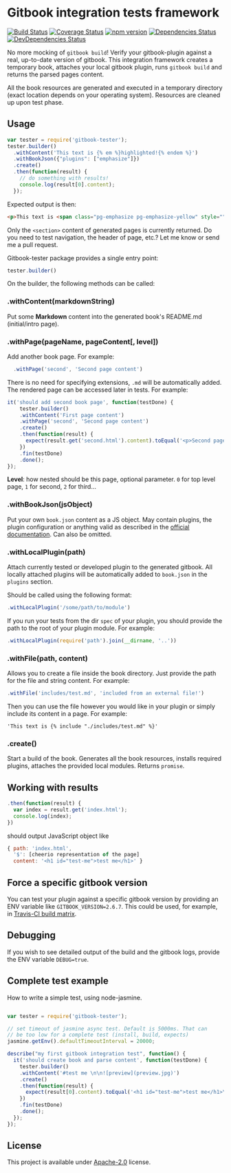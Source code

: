 # Gitbook integration tests framework

[![Build Status](https://travis-ci.org/todvora/gitbook-tester.svg?branch=master)](https://travis-ci.org/todvora/gitbook-tester)
[![Coverage Status](https://coveralls.io/repos/github/todvora/gitbook-tester/badge.svg?branch=master)](https://coveralls.io/github/todvora/gitbook-tester?branch=master)
[![npm version](https://badge.fury.io/js/gitbook-tester.svg)](https://badge.fury.io/js/gitbook-tester)
[![Dependencies Status](https://david-dm.org/todvora/gitbook-tester/status.svg)](https://david-dm.org/todvora/gitbook-tester/)
[![DevDependencies Status](https://david-dm.org/todvora/gitbook-tester/dev-status.svg)](https://david-dm.org/todvora/gitbook-tester/#info=devDependencies)

No more mocking of ```gitbook build```! Verify your gitbook-plugin against a real, up-to-date
version of gitbook. This integration framework creates a temporary book, attaches your local gitbook plugin, runs ```gitbook build``` and returns the parsed pages content.

All the book resources are generated and executed in a temporary directory (exact location
  depends on your operating system). Resources are cleaned up upon test phase.

## Usage

```js
var tester = require('gitbook-tester');
tester.builder()
  .withContent('This text is {% em %}highlighted!{% endem %}')
  .withBookJson({"plugins": ["emphasize"]})
  .create()
  .then(function(result) {
    // do something with results!
    console.log(result[0].content);
  });
```
Expected output is then:
```html
<p>This text is <span class="pg-emphasize pg-emphasize-yellow" style="">highlighted !</span></p>
```
Only the ```<section>``` content of generated pages is currently returned. Do you need
to test navigation, the header of page, etc.? Let me know or send me a pull request.

Gitbook-tester package provides a single entry point:

```js
tester.builder()
```

On the builder, the following methods can be called:

### .withContent(markdownString)
Put some **Markdown** content into the generated book's README.md (initial/intro page).

### .withPage(pageName, pageContent[, level])
Add another book page. For example:
```js
  .withPage('second', 'Second page content')
```
There is no need for specifying extensions, ```.md``` will be automatically added.
The rendered page can be accessed later in tests. For example:
```js
it('should add second book page', function(testDone) {
    tester.builder()
    .withContent('First page content')
    .withPage('second', 'Second page content')
    .create()
    .then(function(result) {
      expect(result.get('second.html').content).toEqual('<p>Second page content</p>');
    })
    .fin(testDone)
    .done();
});
```

**Level**: how nested should be this page, optional parameter. ```0``` for top level page, ```1``` for second, ```2``` for third...

### .withBookJson(jsObject)
Put your own ```book.json``` content as a JS object. May contain plugins,
the plugin configuration or anything valid as described in the [official documentation](http://help.gitbook.com/format/configuration.html).
Can also be omitted.

### .withLocalPlugin(path)
Attach currently tested or developed plugin to the generated gitbook. All locally attached plugins will be automatically added
 to ```book.json``` in the ```plugins``` section.

Should be called
using the following format:
```js
.withLocalPlugin('/some/path/to/module')
```
If you run your tests from the dir ```spec``` of your plugin, you should provide the
path to the root of your plugin module. For example:
```js
.withLocalPlugin(require('path').join(__dirname, '..'))
```

### .withFile(path, content)
Allows you to create a file inside the book directory. Just provide the path for the file and string content. For example:

```js
.withFile('includes/test.md', 'included from an external file!')
```
Then you can use the file however you would like in your plugin or simply include its content in a page. For example:

```
'This text is {% include "./includes/test.md" %}'
```

### .create()
Start a build of the book. Generates all the book resources, installs required
plugins, attaches the provided local modules. Returns ```promise```.


## Working with results

```js
.then(function(result) {
  var index = result.get('index.html');
  console.log(index);  
})
```
should output JavaScript object like
```js
{ path: 'index.html',
  '$': [cheerio representation of the page]
  content: '<h1 id="test-me">test me</h1>' }

```

## Force a specific gitbook version
You can test your plugin against a specific gitbook version by providing an ENV variable like ```GITBOOK_VERSION=2.6.7```. This could be used, for example, in [Travis-CI build matrix](https://docs.travis-ci.com/user/customizing-the-build/#Build-Matrix).

## Debugging
If you wish to see detailed output of the build and the gitbook logs, provide the ENV variable ```DEBUG=true```.

## Complete test example
How to write a simple test, using node-jasmine.
```js

var tester = require('gitbook-tester');

// set timeout of jasmine async test. Default is 5000ms. That can
// be too low for a complete test (install, build, expects)
jasmine.getEnv().defaultTimeoutInterval = 20000;

describe("my first gitbook integration test", function() {
  it('should create book and parse content', function(testDone) {
    tester.builder()
    .withContent('#test me \n\n![preview](preview.jpg)')
    .create()
    .then(function(result) {
      expect(result[0].content).toEqual('<h1 id="test-me">test me</h1>\n<p><img src="preview.jpg" alt="preview"></p>');
    })
    .fin(testDone)
    .done();
  });
});
```

## License
This project is available under [Apache-2.0](http://choosealicense.com/licenses/apache-2.0/) license.
